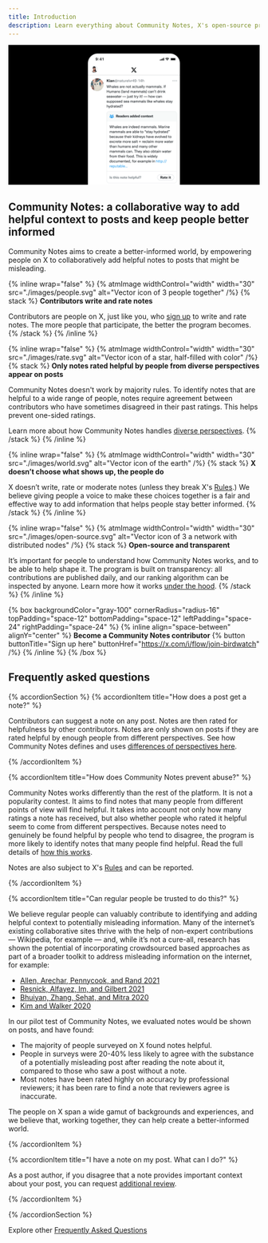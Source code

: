 ```yaml
---
title: Introduction
description: Learn everything about Community Notes, X's open-source program to create a better-informed world.
---
```


![Screenshot of a mobile device showing a post with a Community Note.](../images/help-rate-this-note-expanded.png)

## Community Notes: a collaborative way to add helpful context to posts and keep people better informed

Community Notes aims to create a better-informed world, by empowering people on X to collaboratively add helpful notes to posts that might be misleading.

{% inline wrap="false" %}
{% atmImage widthControl="width" width="30" src="./images/people.svg" alt="Vector icon of 3 people together" /%}
{% stack %}
**Contributors write and rate notes**

Contributors are people on X, just like you, who [sign up](../contributing/signing-up.md) to write and rate notes. The more people that participate, the better the program becomes.
{% /stack %}
{% /inline %}

{% inline wrap="false" %}
{% atmImage widthControl="width" width="30" src="./images/rate.svg" alt="Vector icon of a star, half-filled with color" /%}
{% stack %}
**Only notes rated helpful by people from diverse perspectives appear on posts**

Community Notes doesn't work by majority rules. To identify notes that are helpful to a wide range of people, notes require agreement between contributors who have sometimes disagreed in their past ratings. This helps prevent one-sided ratings.

Learn more about how Community Notes handles [diverse perspectives](../contributing/diversity-of-perspectives.md).
{% /stack %}
{% /inline %}

{% inline wrap="false" %}
{% atmImage widthControl="width" width="30" src="./images/world.svg" alt="Vector icon of the earth" /%}
{% stack %}
**X doesn’t choose what shows up, the people do**

X doesn’t write, rate or moderate notes (unless they break X's [Rules](https://help.x.com/rules-and-policies/twitter-rules).) We believe giving people a voice to make these choices together is a fair and effective way to add information that helps people stay better informed.
{% /stack %}
{% /inline %}

{% inline wrap="false" %}
{% atmImage widthControl="width" width="30" src="./images/open-source.svg" alt="Vector icon of 3 a network with distributed nodes" /%}
{% stack %}
**Open-source and transparent**

It’s important for people to understand how Community Notes works, and to be able to help shape it. The program is built on transparency: all contributions are published daily, and our ranking algorithm can be inspected by anyone. Learn more how it works [under the hood](https://github.com/twitter/communitynotes/blob/main/documentation/under-the-hood/download-data.md).
{% /stack %}
{% /inline %}

{% box backgroundColor="gray-100" cornerRadius="radius-16" topPadding="space-12" bottomPadding="space-12" leftPadding="space-24" rightPadding="space-24" %}
{% inline align="space-between" alignY="center" %}
**Become a Community Notes contributor**
{% button buttonTitle="Sign up here" buttonHref="https://x.com/i/flow/join-birdwatch" /%}
{% /inline %}
{% /box %}

## Frequently asked questions

{% accordionSection %}
{% accordionItem title="How does a post get a note?"  %}

Contributors can suggest a note on any post. Notes are then rated for helpfulness by other contributors. Notes are only shown on posts if they are rated helpful by enough people from different perspectives. See how Community Notes defines and uses [differences of perspectives here](../contributing/diversity-of-perspectives.md).

{% /accordionItem %}

{% accordionItem title="How does Community Notes prevent abuse?"  %}

Community Notes works differently than the rest of the platform. It is not a popularity contest. It aims to find notes that many people from different points of view will find helpful. It takes into account not only how many ratings a note has received, but also whether people who rated it helpful seem to come from different perspectives. Because notes need to genuinely be found helpful by people who tend to disagree, the program is more likely to identify notes that many people find helpful. Read the full details of [how this works](../contributing/diversity-of-perspectives.md).

Notes are also subject to X's [Rules](https://help.x.com/rules-and-policies/twitter-rules) and can be reported.

{% /accordionItem %}

{% accordionItem title="Can regular people be trusted to do this?"  %}

We believe regular people can valuably contribute to identifying and adding helpful context to potentially misleading information. Many of the internet’s existing collaborative sites thrive with the help of non-expert contributions — Wikipedia, for example — and, while it’s not a cure-all, research has shown the potential of incorporating crowdsourced based approaches as part of a broader toolkit to address misleading information on the internet, for example:

- [Allen, Arechar, Pennycook, and Rand 2021](https://www.science.org/doi/10.1126/sciadv.abf4393)
- [Resnick, Alfayez, Im, and Gilbert 2021](https://arxiv.org/abs/2108.07898)
- [Bhuiyan, Zhang, Sehat, and Mitra 2020](https://arxiv.org/pdf/2008.09533.pdf)
- [Kim and Walker 2020](https://misinforeview.hks.harvard.edu/article/leveraging-volunteer-fact-checking-to-identify-misinformation-about-covid-19-in-social-media/)

In our pilot test of Community Notes, we evaluated notes would be shown on posts, and have found:

- The majority of people surveyed on X found notes helpful.
- People in surveys were 20-40% less likely to agree with the substance of a potentially misleading post after reading the note about it, compared to those who saw a post without a note.
- Most notes have been rated highly on accuracy by professional reviewers; it has been rare to find a note that reviewers agree is inaccurate.

The people on X span a wide gamut of backgrounds and experiences, and we believe that, working together, they can help create a better-informed world.

{% /accordionItem %}

{% accordionItem title="I have a note on my post. What can I do?"  %}

As a post author, if you disagree that a note provides important context about your post, you can request [additional review](../contributing/additional-review.md).

{% /accordionItem %}

{% /accordionSection %}

Explore other [Frequently Asked Questions](./faq.md)
